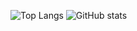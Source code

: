 ![Top Langs](https://github-readme-stats.vercel.app/api/top-langs/?username=sakusaku3939&theme=slateorange&layout=compact&count_private=true)
![GitHub stats](https://github-readme-stats.vercel.app/api?username=sakusaku3939&theme=slateorange&show_icons=true&count_private=true)
